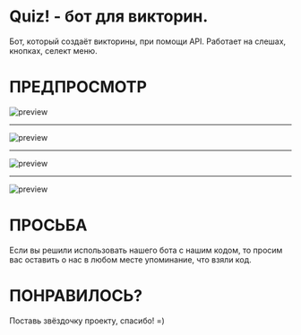 # Quiz! - бот для викторин.
Бот, который создаёт викторины, при помощи API. Работает на слешах, кнопках, селект меню.

# ПРЕДПРОСМОТР
<img src="https://cdn.glitch.global/8ceee2ac-10ce-4f79-befb-ae18cc079b34/image2.jpg?v=1715950216178" alt="preview">
<hr>
<img src="https://cdn.glitch.global/8ceee2ac-10ce-4f79-befb-ae18cc079b34/image1.jpg?v=1715950217011" alt="preview">
<hr>
<img src="https://cdn.glitch.global/8ceee2ac-10ce-4f79-befb-ae18cc079b34/image1.jpg?v=1715950217011" alt="preview">
<hr>
<img src="https://cdn.glitch.global/8ceee2ac-10ce-4f79-befb-ae18cc079b34/image4.jpg?v=1715950218513" alt="preview">

# ПРОСЬБА
Если вы решили использовать нашего бота с нашим кодом, то просим вас оставить о нас в любом месте упоминание, что взяли код.

# ПОНРАВИЛОСЬ?
Поставь звёздочку проекту, спасибо! =)
